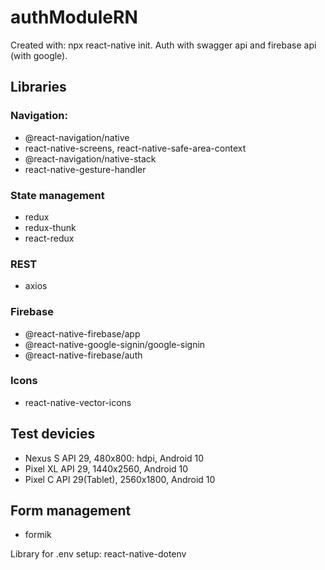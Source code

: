 # authModuleRN

Created with: npx react-native init. Auth with swagger api and firebase api (with google).

## Libraries

### Navigation:

- @react-navigation/native
- react-native-screens, react-native-safe-area-context
- @react-navigation/native-stack
- react-native-gesture-handler

### State management

- redux
- redux-thunk
- react-redux

### REST

- axios

### Firebase

- @react-native-firebase/app
- @react-native-google-signin/google-signin
- @react-native-firebase/auth

### Icons

- react-native-vector-icons

## Test devicies

- Nexus S API 29, 480x800: hdpi, Android 10
- Pixel XL API 29, 1440x2560, Android 10
- Pixel C API 29(Tablet), 2560x1800, Android 10

## Form management

- formik

Library for .env setup: react-native-dotenv
